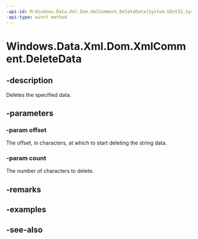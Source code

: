 ```yaml
---
-api-id: M:Windows.Data.Xml.Dom.XmlComment.DeleteData(System.UInt32,System.UInt32)
-api-type: winrt method
---
```


<!-- Method syntax
public void DeleteData(System.UInt32 offset, System.UInt32 count)
-->

# Windows.Data.Xml.Dom.XmlComment.DeleteData

## -description
Deletes the specified data.

## -parameters
### -param offset
The offset, in characters, at which to start deleting the string data.

### -param count
The number of characters to delete.

## -remarks

## -examples

## -see-also
